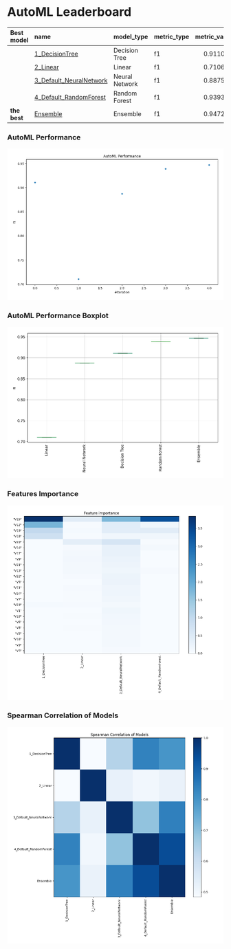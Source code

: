 # AutoML Leaderboard

| Best model   | name                                                         | model_type     | metric_type   |   metric_value |   train_time |
|:-------------|:-------------------------------------------------------------|:---------------|:--------------|---------------:|-------------:|
|              | [1_DecisionTree](1_DecisionTree/README.md)                   | Decision Tree  | f1            |       0.911046 |         4.24 |
|              | [2_Linear](2_Linear/README.md)                               | Linear         | f1            |       0.710655 |         1.73 |
|              | [3_Default_NeuralNetwork](3_Default_NeuralNetwork/README.md) | Neural Network | f1            |       0.887586 |         2.78 |
|              | [4_Default_RandomForest](4_Default_RandomForest/README.md)   | Random Forest  | f1            |       0.939394 |         2.55 |
| **the best** | [Ensemble](Ensemble/README.md)                               | Ensemble       | f1            |       0.947214 |         0.23 |

### AutoML Performance
![AutoML Performance](ldb_performance.png)

### AutoML Performance Boxplot
![AutoML Performance Boxplot](ldb_performance_boxplot.png)

### Features Importance
![features importance across models](features_heatmap.png)



### Spearman Correlation of Models
![models spearman correlation](correlation_heatmap.png)

